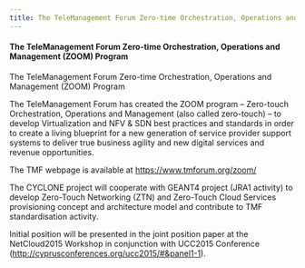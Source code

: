 ```yaml
---
title: The TeleManagement Forum Zero-time Orchestration, Operations and Management (ZOOM) Program 
---
```

#### The TeleManagement Forum Zero-time Orchestration, Operations and Management (ZOOM) Program 

<!-- more -->
The TeleManagement Forum Zero-time Orchestration, Operations and Management (ZOOM) Program

The TeleManagement Forum has created the ZOOM program – Zero-touch Orchestration, Operations and Management 
(also called zero-touch) – to develop Virtualization and NFV & SDN best practices and standards in order to create 
a living blueprint for a new generation of service provider support systems to deliver true business agility and 
new digital services and revenue opportunities.

The TMF webpage is available at <https://www.tmforum.org/zoom/>

The CYCLONE project will cooperate with GEANT4 project (JRA1 activity) to develop Zero-Touch Networking (ZTN) and 
Zero-Touch Cloud Services provisioning concept and architecture model and contribute to TMF standardisation activity.

Initial position will be presented in the joint position paper at
the NetCloud2015 Workshop in conjunction with UCC2015 Conference (<http://cyprusconferences.org/ucc2015/#&panel1-1>).
